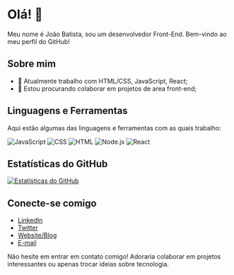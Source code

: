 # Olá! 👋

Meu nome é João Batista, sou um desenvolvedor Front-End. Bem-vindo ao meu perfil do GitHub!

## Sobre mim

- 🌱 Atualmente trabalho com HTML/CSS, JavaScript, React;
- 👯 Estou procurando colaborar em projetos de area front-end;

## Linguagens e Ferramentas

Aqui estão algumas das linguagens e ferramentas com as quais trabalho:

![JavaScript](https://img.shields.io/badge/-JavaScript-black?logo=javascript&style=flat)
![CSS](https://img.shields.io/badge/-CSS3-black?logo=css3&style=flat)
![HTML](https://img.shields.io/badge/-HTML5-black?logo=html5&style=flat)
![Node.js](https://img.shields.io/badge/-Node.js-black?logo=node.js&style=flat)
![React](https://img.shields.io/badge/-React-black?logo=react&style=flat)

## Estatísticas do GitHub

[![Estatísticas do GitHub](https://github-readme-stats.vercel.app/api?username=seu_nome_de_usuário&show_icons=true&theme=radical)](https://github.com/anuraghazra/github-readme-stats)


## Conecte-se comigo

- [LinkedIn](seu_linkedin)
- [Twitter](seu_twitter)
- [Website/Blog](seu_website)
- [E-mail](seu_email)

Não hesite em entrar em contato comigo! Adoraria colaborar em projetos interessantes ou apenas trocar ideias sobre tecnologia.

